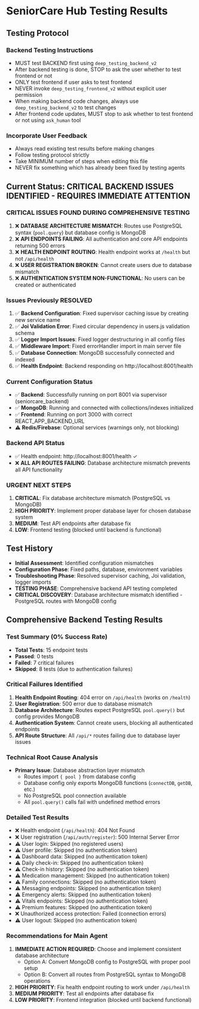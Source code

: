 # SeniorCare Hub Testing Results

## Testing Protocol

### Backend Testing Instructions
- MUST test BACKEND first using `deep_testing_backend_v2`
- After backend testing is done, STOP to ask the user whether to test frontend or not
- ONLY test frontend if user asks to test frontend
- NEVER invoke `deep_testing_frontend_v2` without explicit user permission
- When making backend code changes, always use `deep_testing_backend_v2` to test changes
- After frontend code updates, MUST stop to ask whether to test frontend or not using `ask_human` tool

### Incorporate User Feedback
- Always read existing test results before making changes
- Follow testing protocol strictly
- Take MINIMUM number of steps when editing this file
- NEVER fix something which has already been fixed by testing agents

## Current Status: CRITICAL BACKEND ISSUES IDENTIFIED - REQUIRES IMMEDIATE ATTENTION

### CRITICAL ISSUES FOUND DURING COMPREHENSIVE TESTING
1. ❌ **DATABASE ARCHITECTURE MISMATCH**: Routes use PostgreSQL syntax (`pool.query`) but database config is MongoDB
2. ❌ **API ENDPOINTS FAILING**: All authentication and core API endpoints returning 500 errors
3. ❌ **HEALTH ENDPOINT ROUTING**: Health endpoint works at `/health` but not `/api/health`
4. ❌ **USER REGISTRATION BROKEN**: Cannot create users due to database mismatch
5. ❌ **AUTHENTICATION SYSTEM NON-FUNCTIONAL**: No users can be created or authenticated

### Issues Previously RESOLVED
1. ✅ **Backend Configuration**: Fixed supervisor caching issue by creating new service name
2. ✅ **Joi Validation Error**: Fixed circular dependency in users.js validation schema  
3. ✅ **Logger Import Issues**: Fixed logger destructuring in all config files
4. ✅ **Middleware Import**: Fixed errorHandler import in main server file
5. ✅ **Database Connection**: MongoDB successfully connected and indexed
6. ✅ **Health Endpoint**: Backend responding on http://localhost:8001/health

### Current Configuration Status  
- ✅ **Backend**: Successfully running on port 8001 via supervisor (seniorcare_backend)
- ✅ **MongoDB**: Running and connected with collections/indexes initialized
- ✅ **Frontend**: Running on port 3000 with correct REACT_APP_BACKEND_URL
- ⚠️ **Redis/Firebase**: Optional services (warnings only, not blocking)

### Backend API Status
- ✅ Health endpoint: http://localhost:8001/health ✓
- ❌ **ALL API ROUTES FAILING**: Database architecture mismatch prevents all API functionality

### URGENT NEXT STEPS  
1. **CRITICAL**: Fix database architecture mismatch (PostgreSQL vs MongoDB)
2. **HIGH PRIORITY**: Implement proper database layer for chosen database system
3. **MEDIUM**: Test API endpoints after database fix
4. **LOW**: Frontend testing (blocked until backend is functional)

## Test History
- **Initial Assessment**: Identified configuration mismatches
- **Configuration Phase**: Fixed paths, database, environment variables  
- **Troubleshooting Phase**: Resolved supervisor caching, Joi validation, logger imports
- **TESTING PHASE**: Comprehensive backend API testing completed
- **CRITICAL DISCOVERY**: Database architecture mismatch identified - PostgreSQL routes with MongoDB config

## Comprehensive Backend Testing Results

### Test Summary (0% Success Rate)
- **Total Tests**: 15 endpoint tests
- **Passed**: 0 tests
- **Failed**: 7 critical failures
- **Skipped**: 8 tests (due to authentication failures)

### Critical Failures Identified
1. **Health Endpoint Routing**: 404 error on `/api/health` (works on `/health`)
2. **User Registration**: 500 error due to database mismatch
3. **Database Architecture**: Routes expect PostgreSQL `pool.query()` but config provides MongoDB
4. **Authentication System**: Cannot create users, blocking all authenticated endpoints
5. **API Route Structure**: All `/api/*` routes failing due to database layer issues

### Technical Root Cause Analysis
- **Primary Issue**: Database abstraction layer mismatch
  - Routes import `{ pool }` from database config
  - Database config only exports MongoDB functions (`connectDB`, `getDB`, etc.)
  - No PostgreSQL pool connection available
  - All `pool.query()` calls fail with undefined method errors

### Detailed Test Results
- ❌ Health endpoint (`/api/health`): 404 Not Found
- ❌ User registration (`/api/auth/register`): 500 Internal Server Error
- ⚠️ User login: Skipped (no registered users)
- ⚠️ User profile: Skipped (no authentication token)
- ⚠️ Dashboard data: Skipped (no authentication token)
- ⚠️ Daily check-in: Skipped (no authentication token)
- ⚠️ Check-in history: Skipped (no authentication token)
- ⚠️ Medication management: Skipped (no authentication token)
- ⚠️ Family connections: Skipped (no authentication token)
- ⚠️ Messaging endpoints: Skipped (no authentication token)
- ⚠️ Emergency alerts: Skipped (no authentication token)
- ⚠️ Vitals endpoints: Skipped (no authentication token)
- ⚠️ Premium features: Skipped (no authentication token)
- ❌ Unauthorized access protection: Failed (connection errors)
- ⚠️ User logout: Skipped (no authentication token)

### Recommendations for Main Agent
1. **IMMEDIATE ACTION REQUIRED**: Choose and implement consistent database architecture
   - Option A: Convert MongoDB config to PostgreSQL with proper pool setup
   - Option B: Convert all routes from PostgreSQL syntax to MongoDB operations
2. **HIGH PRIORITY**: Fix health endpoint routing to work under `/api/health`
3. **MEDIUM PRIORITY**: Test all endpoints after database fix
4. **LOW PRIORITY**: Frontend integration (blocked until backend functional)